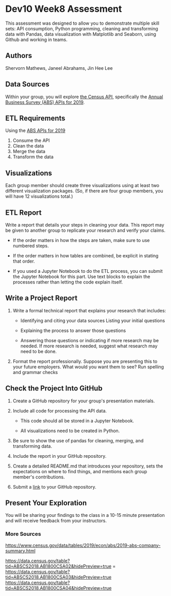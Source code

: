 # Dev10 Week8 Assessment

This assessment was designed to allow you to demonstrate multiple skill sets: API consumption, Python programming, cleaning and transforming data with Pandas, data visualization with Matplotlib and Seaborn, using Github and working in teams.

## Authors

Shervorn Mathews, Janeel Abrahams, Jin Hee Lee

## Data Sources

Within your group, you will explore [the Census API](https://api.census.gov/data.html), specifically the [Annual Business Survey (ABS) APIs for 2019](https://www.census.gov/data/developers/data-sets/abs.2019.html).

## ETL Requirements

Using the [ABS APIs for 2019](https://www.census.gov/data/developers/data-sets/abs.2019.html)

1. Consume the API
2. Clean the data
3. Merge the data
4. Transform the data

## Visualizations

Each group member should create three visualizations using at least two different visualization packages. (So, if there are four group members, you will have 12 visualizations total.)

## ETL Report

Write a report that details your steps in cleaning your data. This report may be given to another group to replicate your research and verify your claims.

- If the order matters in how the steps are taken, make sure to use numbered steps.

- If the order matters in how tables are combined, be explicit in stating that order.

- If you used a Jupyter Notebook to do the ETL process, you can submit the Jupyter Notebook for this part. Use text blocks to explain the processes rather than letting the code explain itself.

## Write a Project Report

1. Write a formal technical report that explains your research that includes:

    - Identifying and citing your data sources
Listing your initial questions

    - Explaining the process to answer those questions

    - Answering those questions or indicating if more research may be needed. If more research is needed, suggest what research may need to be done.

2. Format the report professionally. Suppose you are presenting this to your future employers. What would you want them to see?
Run spelling and grammar checks

## Check the Project Into GitHub

1. Create a GitHub repository for your group's presentation materials.

2. Include all code for processing the API data.

    - This code should all be stored in a Jupyter Notebook.

    - All visualizations need to be created in Python.

3. Be sure to show the use of pandas for cleaning, merging, and transforming data.

4. Include the report in your GitHub repository.

5. Create a detailed README.md that introduces your repository, sets the expectations on where to find things, and mentions each group member's contributions.

6. Submit a [link](https://github.com/HardoModo/Dev10_Week8_Assessment) to your GitHub repository.

## Present Your Exploration

You will be sharing your findings to the class in a 10-15 minute presentation and will receive feedback from your instructors.

### More Sources

https://www.census.gov/data/tables/2019/econ/abs/2019-abs-company-summary.html

https://data.census.gov/table?tid=ABSCS2018.AB1800CSA02&hidePreview=true = 
https://data.census.gov/table?tid=ABSCS2018.AB1800CSA03&hidePreview=true
https://data.census.gov/table?tid=ABSCS2018.AB1800CSA04&hidePreview=true